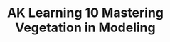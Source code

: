 ---
layout: product
title: "AK Learning 10 Mastering Vegetation in Modeling   "
price: "1400" 
desc: "Knjiga o maketarskim tehnikama"
img_path: "/assets/img/AK295.webp"
brand: "AK"
available: true
special_offer: false
new: false
soon: false
cat: "090000"
subcat: "090200"
subsubcat: "090202"
sifra: "AK295"
popular: true
---